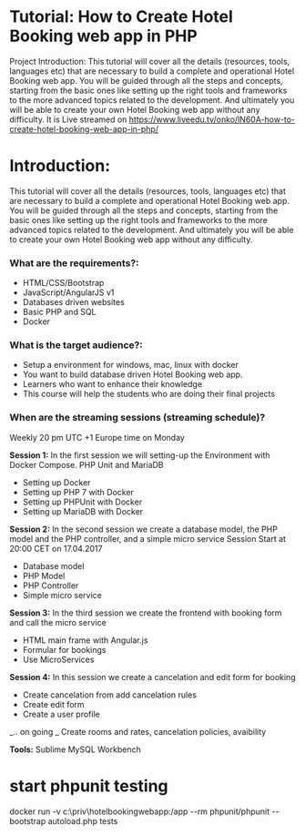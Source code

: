 # Tutorial: How to Create Hotel Booking web app in PHP
Project Introduction:
This tutorial will cover all the details (resources, tools, languages etc) that are necessary to build a complete and operational Hotel Booking web app. You will be guided through all the steps and concepts, starting from the basic ones like setting up the right tools and frameworks to the more advanced topics related to the development. And ultimately you will be able to create your own Hotel Booking web app without any difficulty.
It is Live streamed on https://www.liveedu.tv/onko/lN60A-how-to-create-hotel-booking-web-app-in-php/

# Introduction:

This tutorial will cover all the details (resources, tools, languages etc) that are necessary to build a complete and operational Hotel Booking web app. You will be guided through all the steps and concepts, starting from the basic ones like setting up the right tools and frameworks to the more advanced topics related to the development. And ultimately you will be able to create your own Hotel Booking web app without any difficulty.

### What are the requirements?: 

* HTML/CSS/Bootstrap
* JavaScript/AngularJS v1
* Databases driven websites
* Basic PHP and SQL
* Docker

### What is the target audience?:

* Setup a environment for windows, mac, linux with docker
* You want to build database driven Hotel Booking web app.
* Learners who want to enhance their knowledge
* This course will help the students who are doing their final projects 

### When are the streaming sessions (streaming schedule)?

Weekly 20 pm UTC +1 Europe time on Monday

**Session 1:** In the first session we will setting-up the Environment with Docker Compose. PHP Unit and MariaDB 

* Setting up Docker
* Setting up PHP 7 with Docker
* Setting up PHPUnit with Docker
* Setting up MariaDB with Docker

**Session 2:** In the second session we create a database model, the PHP model and the PHP controller, and a simple micro service
Session Start at 20:00 CET on 17.04.2017
* Database model
* PHP Model
* PHP Controller
* Simple micro service

**Session 3:** In the third session we create the frontend with booking form and call the micro service

* HTML main frame with Angular.js
* Formular for bookings
* Use MicroServices

**Session 4:** In this session we create a cancelation and edit form for booking

* Create cancelation from add cancelation rules
* Create edit form
* Create a user profile

_.. on going _
Create rooms and rates, cancelation policies, avaibility 

**Tools:**
Sublime
MySQL Workbench


# start phpunit testing
docker run -v c:\priv\hotelbookingwebapp:/app --rm phpunit/phpunit --bootstrap autoload.php tests
